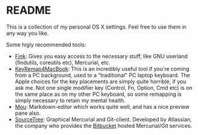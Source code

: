 README
======

This is a collection of my personal OS X settings. Feel free to use them in any way you like.

Some higly recommended tools:

- [Fink](http://sourceforge.net/projects/fink/): Gives you easy access to the necessary stuff, like GNU userland (findutils, coreutils etc), Mercurial, etc.
- [KeyRemap4MacBook](http://pqrs.org/macosx/keyremap4macbook/): This is an incredibly useful tool if you're coming from a PC background, used to a "traditional" PC laptop keyboard. The Apple choices for the key placements are simply quite horrible, if you ask me. Not one single modifier key (Control, Fn, Option, Cmd etc) is on the same place as on my other PC keyboard, so some remapping is simply necessary to retain my mental health.
- [Mou](http://mouapp.com/): Markdown-editor which works quite well, and has a nice preview pane also.
- [SourceTree](http://www.sourcetreeapp.com/): Graphical Mercurial and Git-client. Developed by Atlassian, the company who provides the [Bitbucket](http://www.bitbucket.org) hosted Mercurial/Git services.